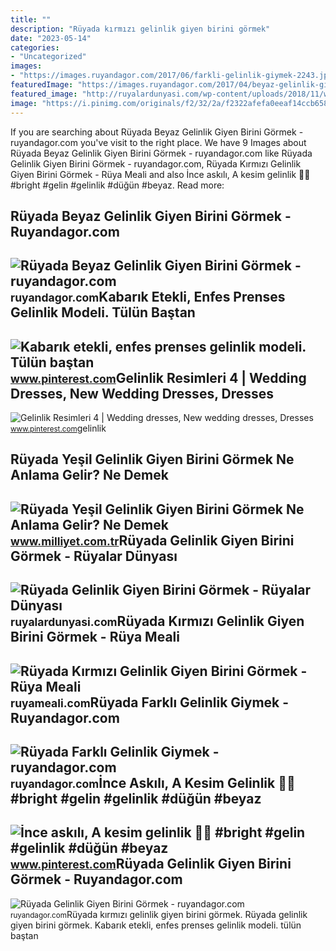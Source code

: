 ```yaml
---
title: ""
description: "Rüyada kırmızı gelinlik giyen birini görmek"
date: "2023-05-14"
categories:
- "Uncategorized"
images:
- "https://images.ruyandagor.com/2017/06/farkli-gelinlik-giymek-2243.jpg"
featuredImage: "https://images.ruyandagor.com/2017/04/beyaz-gelinlik-giyen-birini-gormek-2201.jpg"
featured_image: "http://ruyalardunyasi.com/wp-content/uploads/2018/11/wp2103469.jpg"
image: "https://i.pinimg.com/originals/f2/32/2a/f2322afefa0eeaf14ccb658d0fb02dfa.jpg"
---
```


If you are searching about Rüyada Beyaz Gelinlik Giyen Birini Görmek - ruyandagor.com you've visit to the right place. We have 9 Images about Rüyada Beyaz Gelinlik Giyen Birini Görmek - ruyandagor.com like Rüyada Gelinlik Giyen Birini Görmek - ruyandagor.com, Rüyada Kırmızı Gelinlik Giyen Birini Görmek - Rüya Meali and also İnce askılı, A kesim gelinlik 👰🏻 #bright #gelin #gelinlik #düğün #beyaz. Read more:

Rüyada Beyaz Gelinlik Giyen Birini Görmek - Ruyandagor.com
----------------------------------------------------------

 ![Rüyada Beyaz Gelinlik Giyen Birini Görmek - ruyandagor.com](https://images.ruyandagor.com/2017/04/beyaz-gelinlik-giyen-birini-gormek-2201.jpg) <small>ruyandagor.com</small>Kabarık Etekli, Enfes Prenses Gelinlik Modeli. Tülün Baştan
-----------------------------------------------------------

 ![Kabarık etekli, enfes prenses gelinlik modeli. Tülün baştan](https://i.pinimg.com/originals/1e/b0/33/1eb033a62dbba55adc481c890a032246.jpg) <small>www.pinterest.com</small>Gelinlik Resimleri 4 | Wedding Dresses, New Wedding Dresses, Dresses
--------------------------------------------------------------------

 ![Gelinlik Resimleri 4 | Wedding dresses, New wedding dresses, Dresses](https://i.pinimg.com/736x/a4/8d/f2/a48df2778c949f4f0bbf50318da2c2c0--html.jpg) <small>www.pinterest.com</small>gelinlik

Rüyada Yeşil Gelinlik Giyen Birini Görmek Ne Anlama Gelir? Ne Demek
-------------------------------------------------------------------

 ![Rüyada Yeşil Gelinlik Giyen Birini Görmek Ne Anlama Gelir? Ne Demek](https://image.milimaj.com/i/milliyet/75/0x410/6486f81e86b24a0c6cd8fe08.jpg) <small>www.milliyet.com.tr</small>Rüyada Gelinlik Giyen Birini Görmek - Rüyalar Dünyası
-----------------------------------------------------

 ![Rüyada Gelinlik Giyen Birini Görmek - Rüyalar Dünyası](http://ruyalardunyasi.com/wp-content/uploads/2018/11/wp2103469.jpg) <small>ruyalardunyasi.com</small>Rüyada Kırmızı Gelinlik Giyen Birini Görmek - Rüya Meali
--------------------------------------------------------

 ![Rüyada Kırmızı Gelinlik Giyen Birini Görmek - Rüya Meali](http://ruyameali.com/wp-content/uploads/2018/07/kirmizi-gelinlik-giyen-birini-gormek.jpg) <small>ruyameali.com</small>Rüyada Farklı Gelinlik Giymek - Ruyandagor.com
----------------------------------------------

 ![Rüyada Farklı Gelinlik Giymek - ruyandagor.com](https://images.ruyandagor.com/2017/06/farkli-gelinlik-giymek-2243.jpg) <small>ruyandagor.com</small>İnce Askılı, A Kesim Gelinlik 👰🏻 #bright #gelin #gelinlik #düğün #beyaz
-----------------------------------------------------------------------

 ![İnce askılı, A kesim gelinlik 👰🏻 #bright #gelin #gelinlik #düğün #beyaz](https://i.pinimg.com/originals/f2/32/2a/f2322afefa0eeaf14ccb658d0fb02dfa.jpg) <small>www.pinterest.com</small>Rüyada Gelinlik Giyen Birini Görmek - Ruyandagor.com
----------------------------------------------------

 ![Rüyada Gelinlik Giyen Birini Görmek - ruyandagor.com](https://images.ruyandagor.com/2017/04/gelinlik-giyen-birini-gormek-2013.jpg) <small>ruyandagor.com</small>Rüyada kırmızı gelinlik giyen birini görmek. Rüyada gelinlik giyen birini görmek. Kabarık etekli, enfes prenses gelinlik modeli. tülün baştan
